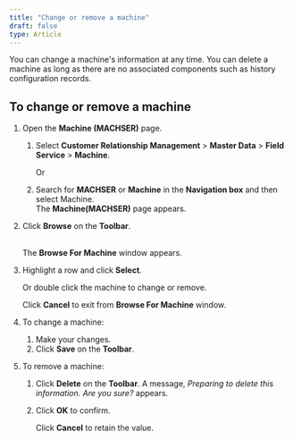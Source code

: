 ```yaml
---
title: "Change or remove a machine"
draft: false
type: Article 
---
```


You can change a machine's information at any time. You can delete a machine as long as there are no associated components such as history configuration records.

## To change or remove a machine

1.  Open the **Machine (MACHSER)** page.

    1. Select **Customer Relationship Management** > **Master Data** > **Field Service** > **Machine**.

        Or

    1.  Search for **MACHSER** or **Machine** in the **Navigation box** and then select Machine. <br> The **Machine(MACHSER)** page appears.

1.  Click **Browse** on the **Toolbar**.

    <br> The **Browse For Machine** window appears.

2.  Highlight a row and click **Select**.

    Or double click the machine to change or remove.

    Click **Cancel** to exit from **Browse For Machine** window.

3.  To change a machine:
    1.  Make your changes.
    1.  Click **Save** on the **Toolbar**.
2.  To remove a machine:
    1.  Click **Delete** on the **Toolbar**. A message, *Preparing to delete this information. Are you sure?* appears.

    1.  Click **OK** to confirm.

        Click **Cancel** to retain the value.